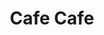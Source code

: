 --- 
title: "Cafe Cafe"
publishdate: "2019-8-23T16:48:46+02:00"
src: "https://365manga.net/manga/cafe-cafe"
image: "https://data.365manga.net/images/thumbnails/6433-cafe-cafe.jpg"
description: "From Spoils: Kazuno is the store keeper of An, an Asian themed café, and recently she’s been dealing with some issues…namely one that’s a royal headache! When her father falls ill, protagonist Kazuno is determined to keep his café running in his absence. However, the girl is anything but café material. Heck, her coffee induces projectile vomiting (and who knows what else if it hits the GI tract)! Her only…"
---